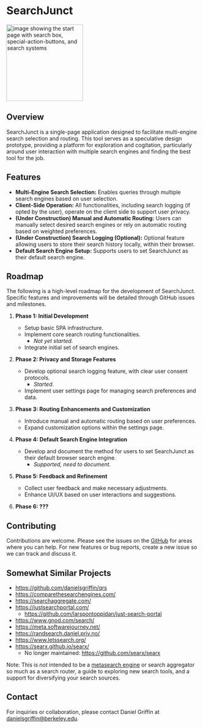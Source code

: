 # SearchJunct
<img width="200" alt="image showing the start page with search box, special-action-buttons, and search systems" src="https://github.com/danielsgriffin/searchjunct/assets/6070690/2297381f-b9fc-4a61-8425-049556cb5c42">

## Overview
SearchJunct is a single-page application designed to facilitate multi-engine search selection and routing. This tool serves as a speculative design prototype, providing a platform for exploration and cogitation, particularly around user interaction with multiple search engines and finding the best tool for the job.

## Features
- **Multi-Engine Search Selection:** Enables queries through multiple search engines based on user selection.
- **Client-Side Operation:** All functionalities, including search logging (if opted by the user), operate on the client side to support user privacy.
- **(Under Construction) Manual and Automatic Routing:** Users can manually select desired search engines or rely on automatic routing based on weighted preferences.
- **(Under Construction) Search Logging (Optional):** Optional feature allowing users to store their search history locally, within their browser.
- **Default Search Engine Setup:** Supports users to set SearchJunct as their default search engine.

## Roadmap
The following is a high-level roadmap for the development of SearchJunct. Specific features and improvements will be detailed through GitHub issues and milestones.

1. **Phase 1: Initial Development**
   - Setup basic SPA infrastructure.
   - Implement core search routing functionalities.
      - _Not yet started._
   - Integrate initial set of search engines.

2. **Phase 2: Privacy and Storage Features**
   - Develop optional search logging feature, with clear user consent protocols.
      - _Started._
   - Implement user settings page for managing search preferences and data.

3. **Phase 3: Routing Enhancements and Customization**
   - Introduce manual and automatic routing based on user preferences.
   - Expand customization options within the settings page.

4. **Phase 4: Default Search Engine Integration**
   - Develop and document the method for users to set SearchJunct as their default browser search engine.
      - _Supported, need to document._

5. **Phase 5: Feedback and Refinement**
   - Collect user feedback and make necessary adjustments.
   - Enhance UI/UX based on user interactions and suggestions.

6. **Phase 6: ???**

## Contributing
Contributions are welcome. Please see the issues on the [GitHub](#) for areas where you can help. For new features or bug reports, create a new issue so we can track and discuss it.

## Somewhat Similar Projects

- https://github.com/danielsgriffin/qrs
- https://comparethesearchengines.com/
- https://searchaggregate.com/
- https://justsearchportal.com/
    - https://github.com/larspontoppidan/just-search-portal
- https://www.gnod.com/search/
- https://meta.softwarejourney.net/
- https://randsearch.daniel.priv.no/
- https://www.letssearch.org/
- https://searx.github.io/searx/
    - No longer maintained: https://github.com/searx/searx

Note: This is _not_ intended to be a [metasearch engine](https://en.wikipedia.org/wiki/Metasearch_engine) or search aggregator so much as a search router, a guide to exploring new search tools, and a support for diversifying your search sources.




## Contact
For inquiries or collaboration, please contact Daniel Griffin at [danielsgriffin@berkeley.edu](mailto:danielsgriffin@berkeley.edu).

